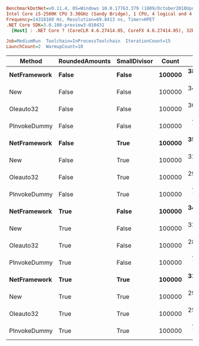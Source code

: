 ``` ini

BenchmarkDotNet=v0.11.4, OS=Windows 10.0.17763.379 (1809/October2018Update/Redstone5)
Intel Core i5-2500K CPU 3.30GHz (Sandy Bridge), 1 CPU, 4 logical and 4 physical cores
Frequency=14318180 Hz, Resolution=69.8413 ns, Timer=HPET
.NET Core SDK=3.0.100-preview3-010431
  [Host] : .NET Core ? (CoreCLR 4.6.27414.05, CoreFX 4.6.27414.05), 32bit RyuJIT

Job=MediumRun  Toolchain=InProcessToolchain  IterationCount=15  
LaunchCount=2  WarmupCount=10  

```
|       Method | RoundedAmounts | SmallDivisor |  Count |      Mean |     Error |    StdDev |    Median |
|------------- |--------------- |------------- |------- |----------:|----------:|----------:|----------:|
| **NetFramework** |          **False** |        **False** | **100000** | **38.041 ms** | **0.2255 ms** | **0.3305 ms** | **38.072 ms** |
|          New |          False |        False | 100000 | 34.074 ms | 0.1268 ms | 0.1858 ms | 34.040 ms |
|    Oleauto32 |          False |        False | 100000 | 30.787 ms | 0.1140 ms | 0.1635 ms | 30.746 ms |
| PInvokeDummy |          False |        False | 100000 |  7.844 ms | 0.1474 ms | 0.2206 ms |  7.876 ms |
| **NetFramework** |          **False** |         **True** | **100000** | **35.373 ms** | **0.2204 ms** | **0.3090 ms** | **35.327 ms** |
|          New |          False |         True | 100000 | 31.584 ms | 0.3056 ms | 0.4480 ms | 31.350 ms |
|    Oleauto32 |          False |         True | 100000 | 29.285 ms | 0.2590 ms | 0.3631 ms | 29.084 ms |
| PInvokeDummy |          False |         True | 100000 |  7.682 ms | 0.1436 ms | 0.2060 ms |  7.802 ms |
| **NetFramework** |           **True** |        **False** | **100000** | **34.526 ms** | **0.1504 ms** | **0.2205 ms** | **34.426 ms** |
|          New |           True |        False | 100000 | 31.182 ms | 0.1767 ms | 0.2645 ms | 31.185 ms |
|    Oleauto32 |           True |        False | 100000 | 28.217 ms | 0.4699 ms | 0.6739 ms | 27.829 ms |
| PInvokeDummy |           True |        False | 100000 |  7.450 ms | 0.0202 ms | 0.0289 ms |  7.444 ms |
| **NetFramework** |           **True** |         **True** | **100000** | **31.612 ms** | **0.2084 ms** | **0.3119 ms** | **31.511 ms** |
|          New |           True |         True | 100000 | 29.316 ms | 0.1713 ms | 0.2286 ms | 29.147 ms |
|    Oleauto32 |           True |         True | 100000 | 25.446 ms | 0.0799 ms | 0.1094 ms | 25.390 ms |
| PInvokeDummy |           True |         True | 100000 |  7.506 ms | 0.0530 ms | 0.0776 ms |  7.470 ms |
